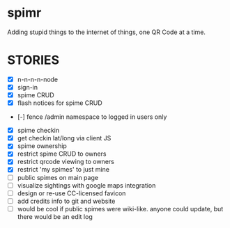 spimr
=====

Adding stupid things to the internet of things, one QR Code at a time.

STORIES
=====

- [x] n-n-n-n-node
- [x] sign-in
- [x] spime CRUD
- [x] flash notices for spime CRUD
- [-] fence /admin namespace to logged in users only
- [x] spime checkin
- [x] get checkin lat/long via client JS
- [x] spime ownership
- [x] restrict spime CRUD to owners
- [x] restrict qrcode viewing to owners
- [x] restrict 'my spimes' to just mine
- [ ] public spimes on main page
- [ ] visualize sightings with google maps integration
- [ ] design or re-use CC-licensed favicon
- [ ] add credits info to git and website
- [ ] would be cool if public spimes were wiki-like. anyone could update, but there would be an edit log
